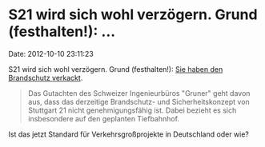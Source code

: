 S21 wird sich wohl verzögern. Grund (festhalten!): \...
=======================================================

Date: 2012-10-10 23:11:23

S21 wird sich wohl verzögern. Grund (festhalten!): [Sie haben den
Brandschutz
verkackt](http://www.swr.de/nachrichten/bw/-/id=1622/nid=1622/did=10430988/4axndc/index.html).

> Das Gutachten des Schweizer Ingenieurbüros \"Gruner\" geht davon aus,
> dass das derzeitige Brandschutz- und Sicherheitskonzept von Stuttgart
> 21 nicht genehmigungsfähig ist. Dabei bezieht es sich insbesondere auf
> den geplanten Tiefbahnhof.

Ist das jetzt Standard für Verkehrsgroßprojekte in Deutschland oder wie?
